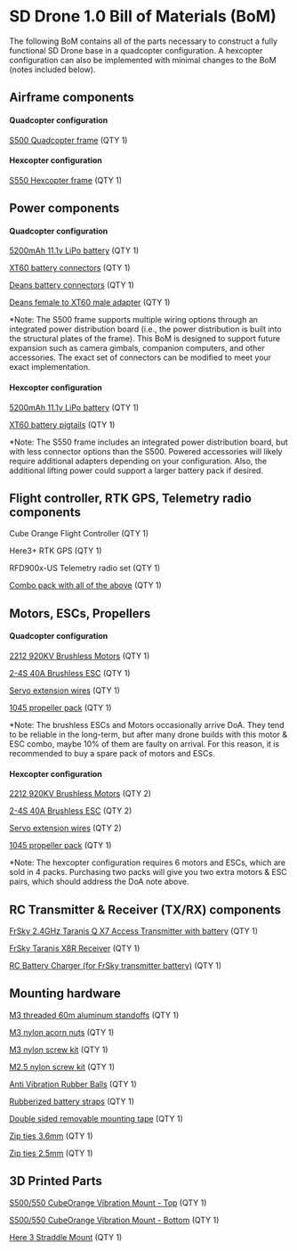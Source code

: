 # SD Drone 1.0 Bill of Materials (BoM)

The following BoM contains all of the parts necessary to construct a fully functional SD Drone base in a quadcopter configuration. A hexcopter configuration can also be implemented with minimal changes to the BoM (notes included below).

## Airframe components

#### Quadcopter configuration
[S500 Quadcopter frame](https://www.amazon.com/dp/B01N0AX1MZ?_encoding=UTF8&psc=1&ref_=cm_sw_r_cp_ud_dp_3EBSD9N5RH0X0F3YQ54M) (QTY 1)
#### Hexcopter configuration
[S550 Hexcopter frame](https://www.amazon.com/dp/B082V45KHH?ref_=cm_sw_r_cp_ud_dp_GGC20Z02PHV8CAQTB7GC) (QTY 1)
## Power components
#### Quadcopter configuration
[5200mAh 11.1v LiPo battery](https://a.co/d/6rPRNIA) (QTY 1)

[XT60 battery connectors](https://a.co/d/amNlAyu) (QTY 1)

[Deans battery connectors](https://www.amazon.com/dp/B07PY5HRB5?_encoding=UTF8&psc=1&ref_=cm_sw_r_cp_ud_dp_42JSB0MYEBG7VT80R2FB) (QTY 1)

[Deans female to XT60 male adapter](https://a.co/d/5JDpXND) (QTY 1)

*Note: The S500 frame supports multiple wiring options through an integrated power distribution board (i.e., the power distribution is built into the structural plates of the frame). This BoM is designed to support future expansion such as camera gimbals, companion computers, and other accessories. The exact set of connectors can be modified to meet your exact implementation.
#### Hexcopter configuration
[5200mAh 11.1v LiPo battery](https://a.co/d/6rPRNIA) (QTY 1)

[XT60 battery pigtails](https://a.co/d/hiIDTVV) (QTY 1)

*Note: The S550 frame includes an integrated power distribution board, but with less connector options than the S500. Powered accessories will likely require additional adapters depending on your configuration. Also, the additional lifting power could support a larger battery pack if desired.

## Flight controller, RTK GPS, Telemetry radio components

Cube Orange Flight Controller (QTY 1)

Here3+ RTK GPS (QTY 1)

RFD900x-US Telemetry radio set (QTY 1)

[Combo pack with all of the above](https://irlock.com/collections/combos/products/cube-orange-w-here3-rfd900x-us-telemetry-set) (QTY 1)

## Motors, ESCs, Propellers

#### Quadcopter configuration
[2212 920KV Brushless Motors](https://www.amazon.com/dp/B075DD16LK?_encoding=UTF8&psc=1&ref_=cm_sw_r_cp_ud_dp_5F3DHQV6FFX43MVR2MWD) (QTY 1)

[2-4S 40A Brushless ESC](https://www.amazon.com/dp/B09G5S9YYG?_encoding=UTF8&psc=1&ref_=cm_sw_r_cp_ud_dp_60P1MTQ4X0JFFXFEZADM) (QTY 1)

[Servo extension wires](https://www.amazon.com/dp/B01N77RTP7?_encoding=UTF8&psc=1&ref_=cm_sw_r_cp_ud_dp_YJKR8H5K1PNJS36T21A5) (QTY 1)

[1045 propeller pack](https://www.amazon.com/dp/B0823NNTKD?psc=1&ref=ppx_yo2ov_dt_b_product_details) (QTY 1)

*Note: The brushless ESCs and Motors occasionally arrive DoA. They tend to be reliable in the long-term, but after many drone builds with this motor & ESC combo, maybe 10% of them are faulty on arrival. For this reason, it is recommended to buy a spare pack of motors and ESCs.

#### Hexcopter configuration
[2212 920KV Brushless Motors](https://www.amazon.com/dp/B075DD16LK?_encoding=UTF8&psc=1&ref_=cm_sw_r_cp_ud_dp_5F3DHQV6FFX43MVR2MWD) (QTY 2)

[2-4S 40A Brushless ESC](https://www.amazon.com/dp/B09G5S9YYG?_encoding=UTF8&psc=1&ref_=cm_sw_r_cp_ud_dp_60P1MTQ4X0JFFXFEZADM) (QTY 2)

[Servo extension wires](https://www.amazon.com/dp/B01N77RTP7?_encoding=UTF8&psc=1&ref_=cm_sw_r_cp_ud_dp_YJKR8H5K1PNJS36T21A5) (QTY 2)

[1045 propeller pack](https://www.amazon.com/dp/B0823NNTKD?psc=1&ref=ppx_yo2ov_dt_b_product_details) (QTY 1)

*Note: The hexcopter configuration requires 6 motors and ESCs, which are sold in 4 packs. Purchasing two packs will give you two extra motors & ESC pairs, which should address the DoA note above.

## RC Transmitter & Receiver (TX/RX) components

[FrSky 2.4GHz Taranis Q X7 Access Transmitter with battery](https://a.co/d/36T3zcM) (QTY 1)

[FrSky Taranis X8R Receiver](https://a.co/d/5CYxAME) (QTY 1)

[RC Battery Charger (for FrSky transmitter battery)](https://a.co/d/1Exlshi) (QTY 1)

## Mounting hardware

[M3 threaded 60m aluminum standoffs](https://www.amazon.com/dp/B07MSCPVYH?_encoding=UTF8&psc=1&ref_=cm_sw_r_cp_ud_dp_8RPPTX204W4CNYV37YKD) (QTY 1)

[M3 nylon acorn nuts](https://www.amazon.com/dp/B07DQNCYYR?_encoding=UTF8&psc=1&ref_=cm_sw_r_cp_ud_dp_P69ERDQRRXZTRMGCP8F0) (QTY 1)

[M3 nylon screw kit](https://a.co/d/0iIYyOF) (QTY 1)

[M2.5 nylon screw kit](https://a.co/d/ee16qA0) (QTY 1)

[Anti Vibration Rubber Balls](https://www.amazon.com/dp/B073LPTHCL?_encoding=UTF8&psc=1&ref_=cm_sw_r_cp_ud_dp_WQJ314N7MB5YKV9JEKTD) (QTY 1)

[Rubberized battery straps](https://a.co/d/70QMaeb) (QTY 1)

[Double sided removable mounting tape](https://a.co/d/fiZDj8U) (QTY 1)

[Zip ties 3.6mm](https://a.co/d/eXtMxMU) (QTY 1)

[Zip ties 2.5mm](https://a.co/d/6hFeIbc) (QTY 1)

## 3D Printed Parts
[S500/550 CubeOrange Vibration Mount - Top](https://github.com/cmcmurrough/cse4316/blob/master/drones/S550%20CubeOrange%20vibration%20mount%20-%20TOP.stl) (QTY 1)

[S500/550 CubeOrange Vibration Mount - Bottom](https://github.com/cmcmurrough/cse4316/blob/master/drones/S550%20CubeOrange%20vibration%20mount%20-%20BOTTOM.stl) (QTY 1)

[Here 3 Straddle Mount](https://github.com/cmcmurrough/cse4316/blob/master/drones/Here3%20straddle%20mount.stl) (QTY 1)
